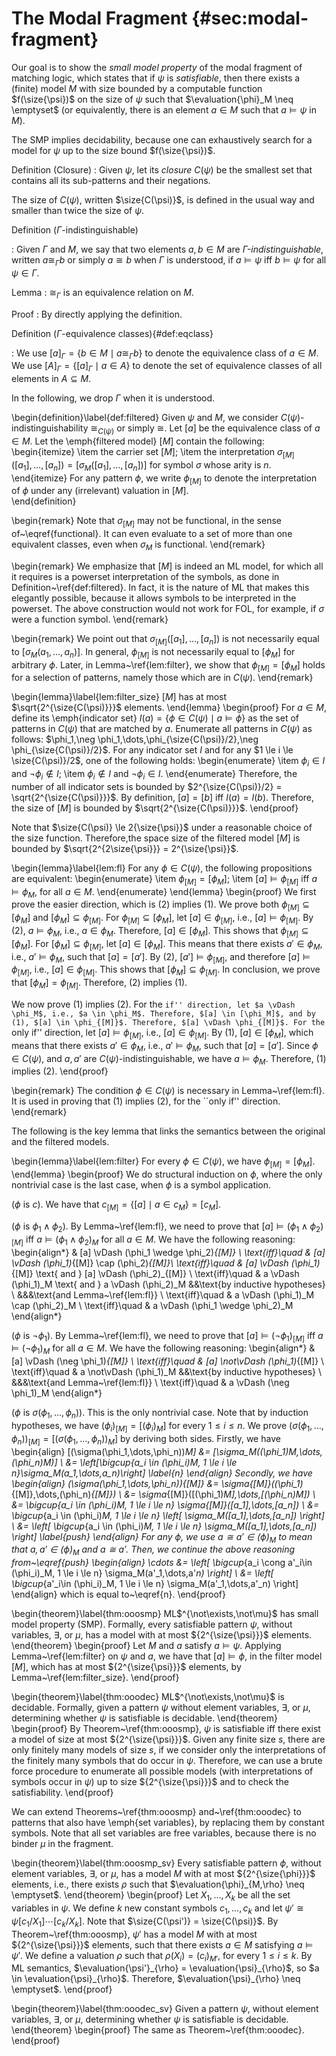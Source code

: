 # The Modal Fragment {#sec:modal-fragment}

Our goal is to show the *small model property* of the modal fragment of matching logic,
which states that if $\psi$ is *satisfiable*,
then there exists a (finite) model $M$ with size bounded by a computable
function $f(\size{\psi})$ on the size of $\psi$
such that $\evaluation{\phi}_M \neq \emptyset$
(or equivalently, there is an element 
$a \in M$ such that $a \vDash \psi$ in $M$).

The SMP implies decidability,
because one can exhaustively  search for a model for $\psi$
up to the size bound $f(\size{\psi})$.

Definition (Closure)
:   Given $\psi$, let its *closure* $C(\psi)$ be the smallest set
    that contains all its sub-patterns and their negations.

The size of $C(\psi)$, written $\size{C(\psi)}$,
is defined in the usual way and smaller than twice the size of $\psi$.

Definition ($\Gamma$-indistinguishable)

:   Given $\Gamma$ and $M$, we say that two elements $a,b \in M$ are
    *$\Gamma$-indistinguishable*, written $a \cong_\Gamma b$ or simply
    $a \cong b$ when $\Gamma$ is understood, 
    if $a \vDash \psi$ iff $b \vDash \psi$ for all $\psi \in \Gamma$.

Lemma
:   $\cong_\Gamma$ is an equivalence relation on $M$.

Proof
:   By directly applying the definition.

Definition ($\Gamma$-equivalence classes){#def:eqclass}

:   We use $[a]_\Gamma = \{b \in M \mid a \cong_\Gamma b\}$ to denote the 
    equivalence class of $a \in M$. 
    We use $[A]_\Gamma = \{ [a]_\Gamma \mid a \in A \}$ to denote the set of 
    equivalence classes of all elements in $A \subseteq M$.

In the following, we drop $\Gamma$ when it is understood.

\begin{definition}\label{def:filtered}
Given $\psi$ and $M$, 
we consider $C(\psi)$-indistinguishability $\cong_{C(\psi)}$ or simply $\cong$.
Let $[a]$ be the equivalence class of 
$a \in M$.
Let the \emph{filtered model}
$[M]$ contain the following:
\begin{itemize}
\item the carrier set $[M]$;
\item the interpretation $\sigma_{[M]}\left([a_1],\dots,[a_n]\right) = 
[\sigma_M([a_1],\dots,[a_n])]$ for symbol $\sigma$ whose arity is $n$.
\end{itemize}
For any pattern $\phi$, we write $\phi_{[M]}$ to denote the 
interpretation of $\phi$ under any (irrelevant) valuation in $[M]$.  
\end{definition}

\begin{remark}
Note that $\sigma_{[M]}$ may not be functional, in the sense 
of~\eqref{functional}.
It can even evaluate to a set of more than one equivalent classes, 
even when $\sigma_M$ is functional.
\end{remark}

\begin{remark}
We emphasize that $[M]$ is indeed an ML model,
for which all it requires is a powerset interpretation of the symbols, 
as done in Definition~\ref{def:filtered}.
In fact, it is the nature of ML that makes this elegantly possible, because it 
allows symbols to be interpreted in the powerset.
The above construction would not work for FOL, for example, 
if $\sigma$ were a function symbol.
\end{remark}

\begin{remark}
We point out that $\sigma_{[M]}([a_1],\dots,[a_n])$ is not necessarily
equal to $[\sigma_M(a_1,\dots,a_n)]$. 
In general, $\phi_{[M]}$
is not necessarily equal to $[\phi_M]$ for arbitrary $\phi$.
Later, in Lemma~\ref{lem:filter}, we show that $\phi_{[M]} = [\phi_M]$ 
holds for a selection of patterns, namely those which are in $C(\psi)$.
\end{remark}


\begin{lemma}\label{lem:filter_size}
$[M]$ has at most $\sqrt{2^{\size{C(\psi)}}}$ elements.
\end{lemma}
\begin{proof}
For $a \in M$, define its \emph{indicator set}
$I(a) = \{\phi \in C(\psi) \mid a \vDash \phi \}$
as the set of patterns in $C(\psi)$ that are matched by $a$.
Enumerate all patterns in $C(\psi)$ as follows:
$\phi_1,\neg \phi_1,\dots,\phi_{\size{C(\psi)}/2},\neg 
\phi_{\size{C(\psi)}/2}$.
For any indicator set $I$ and for any $1 \le i \le \size{C(\psi)}/2$, 
one of the following holds:
\begin{enumerate}
\item $\phi_i \in I$ and $\neg \phi_i \not\in I$;
\item $\phi_i \not\in I$ and $\neg \phi_i \in I$.
\end{enumerate}
Therefore, the number of all indicator sets is bounded by
$2^{\size{C(\psi)}/2} = \sqrt{2^{\size{C(\psi)}}}$. 
By definition, $[a] = [b]$ iff $I(a) = I(b)$.
Therefore, the size of $[M]$ is bounded by
$\sqrt{2^{\size{C(\psi)}}}$.
\end{proof}

Note that $\size{C(\psi)} \le  2{\size{\psi}}$ under a reasonable choice of the 
size function.
Therefore,the space size of the filtered model $[M]$ is bounded by 
$\sqrt{2^{2\size{\psi}}} = 2^{\size{\psi}}$.

\begin{lemma}\label{lem:fl}
For any $\phi \in C(\psi)$, the following propositions are equivalent:
\begin{enumerate}
\item $\phi_{[M]} = [\phi_M]$;
\item $[a] \vDash \phi_{[{M}]}$ iff $a \vDash \phi_M$, for all $a \in M$.
\end{enumerate}
\end{lemma}
\begin{proof}
We first prove the easier direction, which is (2) implies (1).
We prove both $\phi_{[M]} \subseteq [\phi_M]$ and
$[\phi_M] \subseteq \phi_{[M]}$.
For $\phi_{[M]} \subseteq [\phi_M]$, let $[a] \in \phi_{[M]}$, i.e., 
$[a] \vDash \phi_{[M]}$.
By (2), $a \vDash \phi_M$, i.e., $a \in \phi_M$.
Therefore, $[a] \in [\phi_M]$.
This shows that $\phi_{[M]} \subseteq [\phi_M]$.
For $[\phi_M] \subseteq \phi_{[M]}$, 
let $[a] \in [\phi_M]$.
This means that there exists $a' \in \phi_M$, i.e., $a' \vDash \phi_M$, 
such that $[a] = [a']$.
By (2), $[a'] \vDash \phi_{[M]}$, and therefore
$[a] \vDash \phi_{[M]}$, i.e., $[a] \in \phi_{[M]}$.
This shows that $[\phi_M] \subseteq \phi_{[M]}$.
In conclusion, we prove that
$[\phi_M] = \phi_{[M]}$. Therefore, (2) implies (1).

We now prove (1) implies (2).
For the ``if'' direction, let $a \vDash \phi_M$, i.e., $a \in \phi_M$.
Therefore, $[a] \in [\phi_M]$, and by (1), $[a] \in \phi_{[M]}$.
Therefore, $[a] \vDash \phi_{[M]}$.
For the ``only if'' direction, let $[a] \vDash \phi_{[M]}$, i.e.,
$[a] \in \phi_{[M]}$.
By (1), $[a] \in [\phi_M]$, which means that there exists $a' \in \phi_M$,
i.e., $a' \vDash \phi_M$, 
such that $[a] = [a']$.
Since $\phi \in C(\psi)$, and $a,a'$ are $C(\psi)$-indistinguishable, 
we have $a \vDash \phi_M$.
Therefore, (1) implies (2).
\end{proof}

\begin{remark}
The condition $\phi \in C(\psi)$ is necessary in Lemma~\ref{lem:fl}.
It is used in proving that (1) implies (2), for the ``only if'' direction.
\end{remark}

The following is the key lemma that links the semantics 
between the original and the filtered models.

\begin{lemma}\label{lem:filter}
For every $\phi \in C(\psi)$,  we have 
$\phi_{[M]} = [\phi_M]$.
\end{lemma}
\begin{proof}
We do structural induction on $\phi$, where the only nontrivial case
is the last case, when $\phi$ is a symbol application.

($\phi$ is $c$).
We have that $c_{[M]} = \{ [a] \mid a \in c_M \} = [c_M]$.

($\phi$ is $\phi_1 \wedge \phi_2$).
By Lemma~\ref{lem:fl}, we need to prove that
$[a] \vDash (\phi_1 \wedge \phi_2)_{[M]}$ iff $a \vDash (\phi_1 \wedge 
\phi_2)_M$ for all $a \in M$.
We have the following reasoning:
\begin{align*}
& [a] \vDash (\phi_1 \wedge \phi_2)_{[M]} \\
\text{iff}\quad & [a] \vDash (\phi_1)_{[M]} \cap (\phi_2)_{[M]}\\
\text{iff}\quad & [a] \vDash (\phi_1)_{[M]} \text{ and } 
[a] \vDash (\phi_2)_{[M]} \\
\text{iff}\quad & a \vDash (\phi_1)_M \text{ and } a \vDash (\phi_2)_M
&&\text{by inductive hypotheses} \\
&&&\text{and Lemma~\ref{lem:fl}} \\
\text{iff}\quad & a \vDash (\phi_1)_M \cap (\phi_2)_M \\
\text{iff}\quad & a \vDash (\phi_1 \wedge \phi_2)_M
\end{align*}

($\phi$ is $\neg \phi_1$).
By Lemma~\ref{lem:fl}, we need to prove that
$[a] \vDash (\neg \phi_1)_{[M]}$ iff
$a \vDash (\neg \phi_1)_M$ for all $a \in M$.
We have the following reasoning:
\begin{align*}
& [a] \vDash (\neg \phi_1)_{[M]} \\
\text{iff}\quad & [a] \not\vDash (\phi_1)_{[M]} \\
\text{iff}\quad & a \not\vDash (\phi_1)_M
&&\text{by inductive hypotheses} \\
&&&\text{and Lemma~\ref{lem:fl}} \\
\text{iff}\quad & a \vDash (\neg \phi_1)_M
\end{align*}

($\phi$ is $\sigma(\phi_1,\dots,\phi_n)$).
This is the only nontrivial case. 
Note that by induction hypotheses, we have
$(\phi_i)_{[M]} = [(\phi_i)_M]$ for every $1 \le i \le n$.
We prove $(\sigma(\phi_1,\dots,\phi_n))_{[M]}
= [(\sigma(\phi_1,\dots,\phi_n))_M]$ by deriving both sides.
Firstly, we have
\begin{align}
[(\sigma(\phi_1,\dots,\phi_n))_M]
&= [\sigma_M((\phi_1)_M,\dots,(\phi_n)_M)] \\
&= \left[\bigcup_{a_i \in (\phi_i)_M, 1 \le i \le 
n}\sigma_M(a_1,\dots,a_n)\right] \label{n}
\end{align}
Secondly, we have
\begin{align}
(\sigma(\phi_1,\dots,\phi_n))_{[M]}
&= \sigma_{[M]}((\phi_1)_{[M]},\dots,(\phi_n)_{[M]}) \\
&= \sigma_{[M]}([(\phi_1)_M],\dots,[(\phi_n)_M]) \\
&= \bigcup_{a_i \in (\phi_i)_M, 1 \le i \le n}
   \sigma_{[M]}([a_1],\dots,[a_n]) \\
&= \bigcup_{a_i \in (\phi_i)_M, 1 \le i \le n}
   \left[ \sigma_M([a_1],\dots,[a_n]) \right] \\
&= \left[  \bigcup_{a_i \in (\phi_i)_M, 1 \le i \le n} 
\sigma_M([a_1],\dots,[a_n]) \right] \label{push}
\end{align}
For any $\phi$, we use $a \cong a' \in (\phi)_M$ to mean that
$a,a' \in (\phi)_M$ and $a \cong a'$.
Then, we continue the above reasoning from~\eqref{push}
\begin{align}
\cdots &= \left[ \bigcup_{a_i \cong a'_i\in (\phi_i)_M, 1 \le i 
\le n} \sigma_M(a'_1,\dots,a'_n) \right] \\
&= \left[ \bigcup_{a'_i\in (\phi_i)_M, 1 \le i 
\le n} \sigma_M(a'_1,\dots,a'_n) \right]
\end{align}
which is equal to~\eqref{n}.
\end{proof}

\begin{theorem}\label{thm:ooosmp}
ML$^{\not\exists,\not\mu}$ has small model property (SMP). Formally, 
every satisfiable pattern $\psi$, without variables, $\exists$, or $\mu$,
has a model with at most ${2^{\size{\psi}}}$ 
elements.
\end{theorem}
\begin{proof}
Let $M$ and $a$ satisfy $a \vDash \psi$.
Applying Lemma~\ref{lem:filter} on $\psi$ and $a$,
we have that $[a] \vDash \phi$, in the filter model $[M]$,
which has at most ${2^{\size{\psi}}}$ 
elements, by Lemma~\ref{lem:filter_size}.
\end{proof}

\begin{theorem}\label{thm:ooodec}
ML$^{\not\exists,\not\mu}$ is decidable.
Formally, given a pattern $\psi$ without element variables, $\exists$, or 
$\mu$, determining whether $\psi$ is satisfiable is decidable.
\end{theorem}
\begin{proof}
By Theorem~\ref{thm:ooosmp}, $\psi$ is satisfiable iff
there exist a model of size at most ${2^{\size{\psi}}}$.
Given any finite size $s$, there are only finitely many models of size $s$,
if we consider only the interpretations of the finitely many symbols that do 
occur in $\psi$.
Therefore, we can use a brute force procedure to enumerate
all possible models (with interpretations of symbols occur in $\psi$)
up to size ${2^{\size{\psi}}}$ and to check the satisfiability.
\end{proof}

We can extend Theorems~\ref{thm:ooosmp} and~\ref{thm:ooodec}
to patterns that also have \emph{set variables},
by replacing them by constant symbols.
Note that all set variables are free variables, because there is no binder 
$\mu$ in the fragment.

\begin{theorem}\label{thm:ooosmp_sv}
Every satisfiable pattern $\phi$, without element variables, $\exists$, or 
$\mu$,
has a model $M$ with at most ${2^{\size{\phi}}}$ elements,
i.e., there exists $\rho$ such that $\evaluation{\phi}_{M,\rho} \neq \emptyset$.
\end{theorem}
\begin{proof}
Let $X_1,\dots,X_k$ be all the set variables in $\psi$.
We define $k$ new constant symbols $c_1,\dots,c_k$
and let $\psi' \cong \psi[c_1/X_1]\cdots[c_k/X_k]$.
Note that $\size{C(\psi')} = \size{C(\psi)}$.
By Theorem~\ref{thm:ooosmp}, $\psi'$ has a model $M$ with at most 
${2^{\size{\psi}}}$ elements, such that there exists $a \in M$
satisfying $a \vDash \psi'$.
We define a valuation $\rho$ such that $\rho(X_i) = (c_i)_{M'}$, for
every $1 \le i \le k$.
By ML semantics, $\evaluation{\psi'}_{\rho} = \evaluation{\psi}_{\rho}$,
so $a \in \evaluation{\psi}_{\rho}$.
Therefore, $\evaluation{\psi}_{\rho} \neq \emptyset$.
\end{proof}

\begin{theorem}\label{thm:ooodec_sv}
Given a pattern $\psi$, without element variables, $\exists$, or 
$\mu$,
determining whether $\psi$ is satisfiable is decidable.
\end{theorem}
\begin{proof}
The same as Theorem~\ref{thm:ooodec}.
\end{proof}


